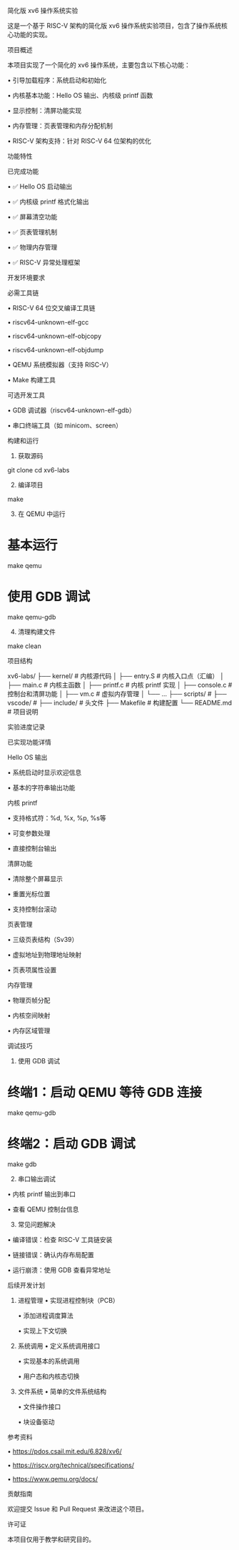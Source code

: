简化版 xv6 操作系统实验

这是一个基于 RISC-V 架构的简化版 xv6 操作系统实验项目，包含了操作系统核心功能的实现。

项目概述

本项目实现了一个简化的 xv6 操作系统，主要包含以下核心功能：

• 引导加载程序：系统启动和初始化

• 内核基本功能：Hello OS 输出、内核级 printf 函数

• 显示控制：清屏功能实现

• 内存管理：页表管理和内存分配机制

• RISC-V 架构支持：针对 RISC-V 64 位架构的优化

功能特性

已完成功能

• ✅ Hello OS 启动输出

• ✅ 内核级 printf 格式化输出

• ✅ 屏幕清空功能

• ✅ 页表管理机制

• ✅ 物理内存管理

• ✅ RISC-V 异常处理框架


开发环境要求

必需工具链

• RISC-V 64 位交叉编译工具链

  • riscv64-unknown-elf-gcc

  • riscv64-unknown-elf-objcopy

  • riscv64-unknown-elf-objdump

• QEMU 系统模拟器（支持 RISC-V）

• Make 构建工具

可选开发工具

• GDB 调试器（riscv64-unknown-elf-gdb）

• 串口终端工具（如 minicom、screen）

构建和运行

1. 获取源码

git clone <repository-url>
cd xv6-labs


2. 编译项目

make


3. 在 QEMU 中运行

# 基本运行
make qemu

# 使用 GDB 调试
make qemu-gdb


4. 清理构建文件

make clean


项目结构


xv6-labs/
├── kernel/           # 内核源代码
│   ├── entry.S      # 内核入口点（汇编）
│   ├── main.c       # 内核主函数
│   ├── printf.c     # 内核 printf 实现
│   ├── console.c    # 控制台和清屏功能
│   ├── vm.c         # 虚拟内存管理
│   └── ...
├── scripts/         #
├── vscode/          # 
├── include/         # 头文件
├── Makefile         # 构建配置
└── README.md        # 项目说明


实验进度记录

已实现功能详情

Hello OS 输出

• 系统启动时显示欢迎信息

• 基本的字符串输出功能

内核 printf

• 支持格式符：%d, %x, %p, %s等

• 可变参数处理

• 直接控制台输出

清屏功能

• 清除整个屏幕显示

• 重置光标位置

• 支持控制台滚动

页表管理

• 三级页表结构（Sv39）

• 虚拟地址到物理地址映射

• 页表项属性设置

内存管理

• 物理页帧分配

• 内核空间映射

• 内存区域管理

调试技巧

1. 使用 GDB 调试

# 终端1：启动 QEMU 等待 GDB 连接
make qemu-gdb

# 终端2：启动 GDB 调试
make gdb


2. 串口输出调试

• 内核 printf 输出到串口

• 查看 QEMU 控制台信息

3. 常见问题解决

• 编译错误：检查 RISC-V 工具链安装

• 链接错误：确认内存布局配置

• 运行崩溃：使用 GDB 查看异常地址

后续开发计划

1. 进程管理
   • 实现进程控制块（PCB）

   • 添加进程调度算法

   • 实现上下文切换

2. 系统调用
   • 定义系统调用接口

   • 实现基本的系统调用

   • 用户态和内核态切换

3. 文件系统
   • 简单的文件系统结构

   • 文件操作接口

   • 块设备驱动

参考资料

• https://pdos.csail.mit.edu/6.828/xv6/

• https://riscv.org/technical/specifications/

• https://www.qemu.org/docs/

贡献指南

欢迎提交 Issue 和 Pull Request 来改进这个项目。

许可证

本项目仅用于教学和研究目的。